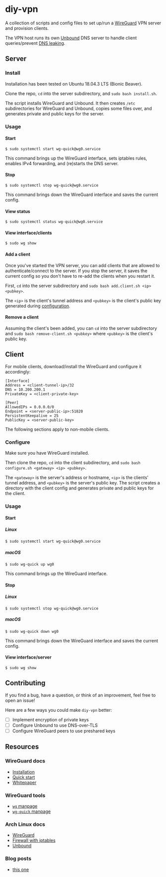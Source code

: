 # diy-vpn
A collection of scripts and config files to set up/run a [WireGuard](https://www.wireguard.com/) VPN server and provision clients.

The VPN host runs its own [Unbound](https://en.wikipedia.org/wiki/Unbound_(DNS_server)) DNS server to handle client queries/prevent [DNS leaking](https://en.wikipedia.org/wiki/DNS_leak).

## Server

### Install
Installation has been tested on Ubuntu 18.04.3 LTS (Bionic Beaver).

Clone the repo, `cd` into the server subdirectory, and `sudo bash install.sh`.

The script installs WireGuard and Unbound. It then creates `/etc` subdirectories for WireGuard and Unbound, copies some files over, and generates private and public keys for the server.

### Usage

#### Start
```
$ sudo systemctl start wg-quick@wg0.service
```

This command brings up the WireGuard interface, sets iptables rules, enables IPv4 forwarding, and (re)starts the DNS server.

#### Stop
```
$ sudo systemctl stop wg-quick@wg0.service
```

This command brings down the WireGuard interface and saves the current config.

#### View status
```
$ sudo systemctl status wg-quick@wg0.service
```

#### View interface/clients
```
$ sudo wg show
```

#### Add a client
Once you've started the VPN server, you can add clients that are allowed to authenticate/connect to the server. If you stop the server, it saves the current config so you don't have to re-add the clients when you restart it.

First, `cd` into the server subdirectory and `sudo bash add.client.sh <ip> <pubkey>`.

The `<ip>` is the client's tunnel address and `<pubkey>` is the client's public key generated during [configuration](#Configure).

#### Remove a client
Assuming the client's been added, you can `cd` into the server subdirectory and `sudo bash remove-client.sh <pubkey>` where `<pubkey>` is the client's public key.

## Client

For mobile clients, download/install the WireGuard and configure it accordingly:

```
[Interface]
Address = <client-tunnel-ip>/32
DNS = 10.200.200.1
PrivateKey = <client-private-key>

[Peer]
AllowedIPs = 0.0.0.0/0
Endpoint = <server-public-ip>:51820
PersistentKeepalive = 25
PublicKey = <server-public-key>
```

The following sections apply to non-mobile clients.

### Configure
Make sure you have WireGuard installed.

Then clone the repo, `cd` into the client subdirectory, and `sudo bash configure.sh <gateway> <ip> <pubkey>`.

The `<gateway>` is the server's address or hostname, `<ip>` is the clients' tunnel address, and `<pubkey>` is the server's public key. The script creates a directory with the client config and generates private and public keys for the client.

### Usage

#### Start
##### Linux
```
$ sudo systemctl start wg-quick@wg0.service
```

##### macOS
```
$ sudo wg-quick up wg0
```

This command brings up the WireGuard interface.

#### Stop
##### Linux
```
$ sudo systemctl stop wg-quick@wg0.service
```

##### macOS
```
$ sudo wg-quick down wg0
```

This command brings down the WireGuard interface and saves the current config.

#### View interface/server
```
$ sudo wg show
```

## Contributing
If you find a bug, have a question, or think of an improvement, feel free to open an issue!

Here are a few ways you could make `diy-vpn` better:
* [ ] Implement encryption of private keys
* [ ] Configure Unbound to use DNS-over-TLS
* [ ] Configure WireGuard peers to use preshared keys

## Resources

### WireGuard docs
  * [Installation](https://www.wireguard.com/install/)
  * [Quick start](https://www.wireguard.com/quickstart/)
  * [Whitepaper](https://www.wireguard.com/papers/wireguard.pdf)

### WireGuard tools
  * [`wg` manpage](https://jlk.fjfi.cvut.cz/arch/manpages/man/wg.8)
  * [`wg-quick` manpage](https://jlk.fjfi.cvut.cz/arch/manpages/man/wg-quick.8)

### Arch Linux docs
  * [WireGuard](https://wiki.archlinux.org/index.php/WireGuard)
  * [Firewall with iptables](https://wiki.archlinux.org/index.php/Simple_stateful_firewall)
  * [Unbound](https://wiki.archlinux.org/index.php/unbound)

### Blog posts
  * [this one](https://www.ckn.io/blog/2017/11/14/wireguard-vpn-typical-setup/)
